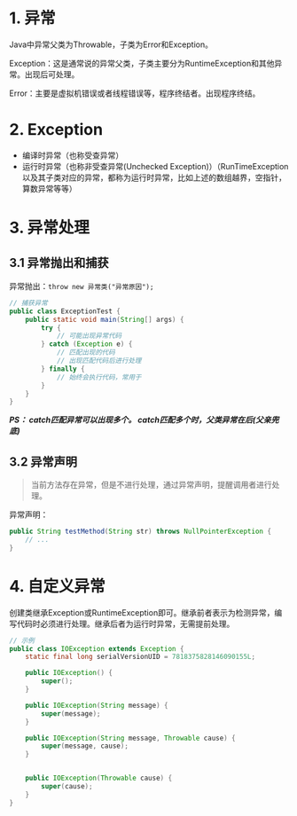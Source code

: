 # 1. 异常

Java中异常父类为Throwable，子类为Error和Exception。

Exception：这是通常说的异常父类，子类主要分为RuntimeException和其他异常。出现后可处理。

Error：主要是虚拟机错误或者线程错误等，程序终结者。出现程序终结。

# 2. Exception

- 编译时异常（也称受查异常）
- 运行时异常（也称非受查异常(Unchecked Exception)）（RunTimeException以及其子类对应的异常，都称为运行时异常，比如上述的数组越界，空指针，算数异常等等）

# 3. 异常处理

## 3.1 异常抛出和捕获

异常抛出：`throw new 异常类("异常原因");`

```java
// 捕获异常
public class ExceptionTest {
    public static void main(String[] args) {
        try {
            // 可能出现异常代码
        } catch (Exception e) {
            // 匹配出现的代码
            // 出现匹配代码后进行处理
        } finally {
            // 始终会执行代码，常用于
        }
    }
}
```

**_PS：
catch匹配异常可以出现多个。
catch匹配多个时，父类异常在后(父亲兜底)_**

## 3.2 异常声明

> 当前方法存在异常，但是不进行处理，通过异常声明，提醒调用者进行处理。

异常声明：

```java
public String testMethod(String str) throws NullPointerException {
    // ...
}
```

# 4. 自定义异常

创建类继承Exception或RuntimeException即可。继承前者表示为检测异常，编写代码时必须进行处理。继承后者为运行时异常，无需提前处理。

```java
// 示例
public class IOException extends Exception {
    static final long serialVersionUID = 7818375828146090155L;

    public IOException() {
        super();
    }

    public IOException(String message) {
        super(message);
    }

    public IOException(String message, Throwable cause) {
        super(message, cause);
    }


    public IOException(Throwable cause) {
        super(cause);
    }
}
```















